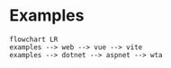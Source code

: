 # Examples

```mermaid
flowchart LR
examples --> web --> vue --> vite
examples --> dotnet --> aspnet --> wta
```
